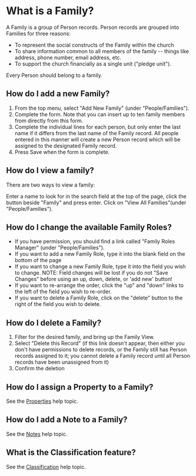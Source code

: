 # What is a Family?

A Family is a group of Person records. Person records are grouped into Families for three reasons:

- To represent the social constructs of the Family within the church
- To share information common to all members of the family -- things like address, phone number, email address, etc.
- To support the church financially as a single unit ("pledge unit").

Every Person should belong to a family.

## How do I add a new Family?

1. From the top menu, select "Add New Family" (under "People/Families").
2. Complete the form. Note that you can insert up to ten family members from directly from this form.
3. Complete the individual lines for each person, but only enter the last name if it differs from the last name of the Family record. All people entered in this manner will create a new Person record which will be assigned to the designated Family record.
4. Press Save when the form is complete.

## How do I view a family?

There are two ways to view a family:

Enter a name to look for in the search field at the top of the page, click the button beside "Family" and press enter.
Click on "View All Families"(under "People/Families").

## How do I change the available Family Roles?

- If you have permission, you should find a link called "Family Roles Manager" (under "People/Families").
- If you want to add a new Family Role, type it into the blank field on the bottom of the page
- If you want to change a new Family Role, type it into the field you wish to change.
  NOTE: Field changes will be lost if you do not "Save Changes" before using an up, down, delete, or 'add new' button!
- If you want to re-arrange the order, click the "up" and "down" links to the left of the field you wish to re-order.
- If you want to delete a Family Role, click on the "delete" button to the right of the field you wish to delete.

## How do I delete a Family?

1. Filter for the desired family, and bring up the Family View.
2. Select "Delete this Record" (if this link doesn't appear, then either you don't have permissions to delete records, or the Family still has Person records assigned to it; you cannot delete a Family record until all Person records have been unassigned from it)
3. Confirm the deletion

## How do I assign a Property to a Family?
See the [Properties](Properties.md) help topic.

## How do I add a Note to a Family?

See the [Notes](Notes.md) help topic.

## What is the Classification feature?

See the [Classification](Classifications.md) help topic.
